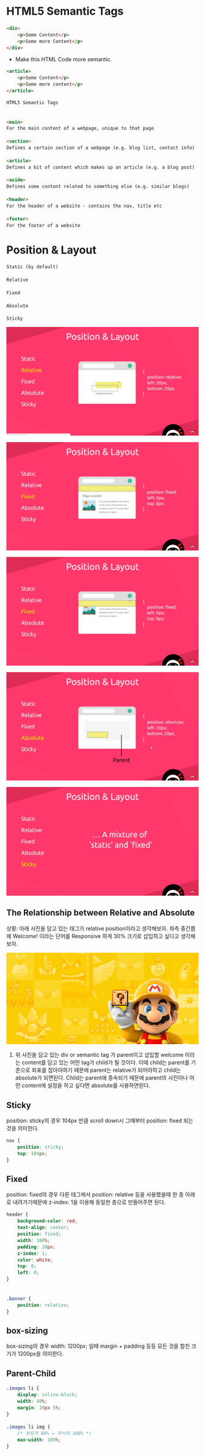 # HTML5 Semantic Tags

```HTML
<div>
    <p>Some Content</p>
    <p>Some more Content</p>
</div>
```

- Make this HTML Code more semantic.

```html
<article>
	<p>Some Content</p>
    <p>Some more content</p>
</article>
```

```HTML
HTML5 Semantic Tags


<main>
For the main content of a webpage, unique to that page

<section>
Defines a certain section of a webpage (e.g. blog list, contact info)

<article>
Defines a bit of content which makes up an article (e.g. a blog post)

<aside>
Defines some content related to something else (e.g. similar blogs)

<header>
For the header of a website - contains the nav, title etc

<footer>
For the footer of a website
```

# Position & Layout

```HTML
Static (by default)

Relative

Fixed

Absolute

Sticky
```

![image-20200116111108154](../images/first.png)

![image-20200116111129072](../images/second.png)



![image-20200116111155749](../images/third.png)





![image-20200116111206510](../images/fourth.png)

![image-20200116111302340](../images/fifth.png)



## The Relationship between Relative and Absolute

상황:  아래 사진을 담고 있는 태그가 relative position이라고 생각해보자. 좌측 중간쯤에 Welcome! 이라는 단어를 Responsive 하게 30% 크기로 삽입하고 싶다고 생각해보자.

![](../images/banner.png)

1. 위 사진을 담고 있는 div or semantic tag 가 parent이고 삽입할 welcome 이라는 content를 담고 있는 어떤 tag가 child가 될 것이다. 이때 child는 parent를 기준으로 좌표를 잡아야하기 때문에 parent는 relative가 되어야하고 child는 absolute가 되면된다. Child는 parent에 종속되기 때문에 parent의 사진이나 어떤 content에 설정을 하고 싶다면 absolute를 사용하면된다.

## Sticky

position: sticky의 경우  104px 만큼 scroll down시 그때부터 position: fixed 되는 것을 의미한다.

```css
nav {
	position: sticky;
    top: 104px;
}
```



## Fixed

position: fixed의 경우 다른 태그에서 position: relative 등을 사용했을때 한 층 아래로 내려가기때문에 z-index: 1을 이용해 동일한 층으로 만들어주면 된다.

```css
header {
    background-color: red;
    text-align: center;
    position: fixed;
    width: 100%;
    padding: 20px;
    z-index: 1;
    color: white;
    top: 0;
    left: 0;
}


.banner {
    position: relative;
}
```

## box-sizing

box-sizing의 경우 width: 1200px; 일때 margin + padding 등등 모든 것을 합친 크기가 1200px을 의미한다.

## Parent-Child

```css
.images li {
    display: inline-block;
    width: 40%;
    margin: 20px 5%;
}

.images li img {
    /* 부모가 40% = 자식의 100% */
    max-width: 100%;
}
```

